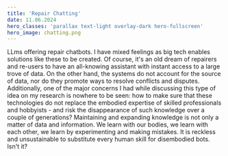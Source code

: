 ```yaml
---
title: 'Repair Chatting'
date: 11.06.2024
hero_classes: 'parallax text-light overlay-dark hero-fullscreen'
hero_image: chatting.png
---
```


LLms offering repair chatbots. I have mixed feelings as big tech enables solutions like these to be created. Of course, it's an old dream of repairers and re-users to have an all-knowing assistant with instant access to a large trove of data. On the other hand, the systems do not account for the source of data, nor do they promote ways to resolve conflicts and disputes. Additionally, one of the major concerns I had while discussing this type of idea on my research is nowhere to be seen: how to make sure that these technologies do not replace the embodied expertise of skilled professionals and hobbyists - and risk the disappearance of such knowledge over a couple of generations? Maintaining and expanding knowledge is not only a matter of data and information. We learn with our bodies, we learn with each other, we learn by experimenting and making mistakes. It is reckless and unsustainable to substitute every human skill for disembodied bots. Isn't it?
